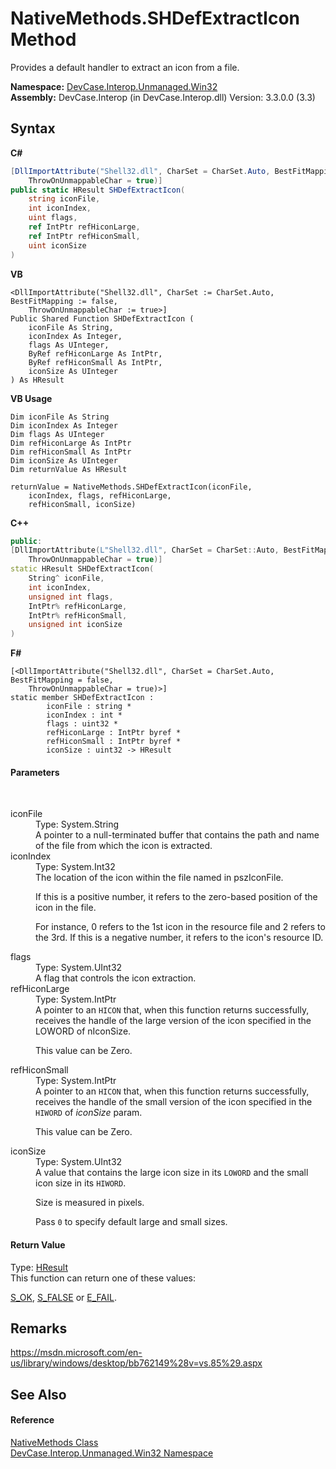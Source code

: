 # NativeMethods.SHDefExtractIcon Method 
 

Provides a default handler to extract an icon from a file.

**Namespace:**&nbsp;<a href="N_DevCase_Interop_Unmanaged_Win32">DevCase.Interop.Unmanaged.Win32</a><br />**Assembly:**&nbsp;DevCase.Interop (in DevCase.Interop.dll) Version: 3.3.0.0 (3.3)

## Syntax

**C#**<br />
``` C#
[DllImportAttribute("Shell32.dll", CharSet = CharSet.Auto, BestFitMapping = false, 
	ThrowOnUnmappableChar = true)]
public static HResult SHDefExtractIcon(
	string iconFile,
	int iconIndex,
	uint flags,
	ref IntPtr refHiconLarge,
	ref IntPtr refHiconSmall,
	uint iconSize
)
```

**VB**<br />
``` VB
<DllImportAttribute("Shell32.dll", CharSet := CharSet.Auto, BestFitMapping := false, 
	ThrowOnUnmappableChar := true>]
Public Shared Function SHDefExtractIcon ( 
	iconFile As String,
	iconIndex As Integer,
	flags As UInteger,
	ByRef refHiconLarge As IntPtr,
	ByRef refHiconSmall As IntPtr,
	iconSize As UInteger
) As HResult
```

**VB Usage**<br />
``` VB Usage
Dim iconFile As String
Dim iconIndex As Integer
Dim flags As UInteger
Dim refHiconLarge As IntPtr
Dim refHiconSmall As IntPtr
Dim iconSize As UInteger
Dim returnValue As HResult

returnValue = NativeMethods.SHDefExtractIcon(iconFile, 
	iconIndex, flags, refHiconLarge, 
	refHiconSmall, iconSize)
```

**C++**<br />
``` C++
public:
[DllImportAttribute(L"Shell32.dll", CharSet = CharSet::Auto, BestFitMapping = false, 
	ThrowOnUnmappableChar = true)]
static HResult SHDefExtractIcon(
	String^ iconFile, 
	int iconIndex, 
	unsigned int flags, 
	IntPtr% refHiconLarge, 
	IntPtr% refHiconSmall, 
	unsigned int iconSize
)
```

**F#**<br />
``` F#
[<DllImportAttribute("Shell32.dll", CharSet = CharSet.Auto, BestFitMapping = false, 
	ThrowOnUnmappableChar = true)>]
static member SHDefExtractIcon : 
        iconFile : string * 
        iconIndex : int * 
        flags : uint32 * 
        refHiconLarge : IntPtr byref * 
        refHiconSmall : IntPtr byref * 
        iconSize : uint32 -> HResult 

```


#### Parameters
&nbsp;<dl><dt>iconFile</dt><dd>Type: System.String<br />A pointer to a null-terminated buffer that contains the path and name of the file from which the icon is extracted.</dd><dt>iconIndex</dt><dd>Type: System.Int32<br />The location of the icon within the file named in pszIconFile. 

 If this is a positive number, it refers to the zero-based position of the icon in the file. 

 For instance, 0 refers to the 1st icon in the resource file and 2 refers to the 3rd. If this is a negative number, it refers to the icon's resource ID.</dd><dt>flags</dt><dd>Type: System.UInt32<br />A flag that controls the icon extraction.</dd><dt>refHiconLarge</dt><dd>Type: System.IntPtr<br />A pointer to an `HICON` that, when this function returns successfully, receives the handle of the large version of the icon specified in the LOWORD of nIconSize. 

 This value can be Zero.</dd><dt>refHiconSmall</dt><dd>Type: System.IntPtr<br />A pointer to an `HICON` that, when this function returns successfully, receives the handle of the small version of the icon specified in the `HIWORD` of *iconSize* param. 

 This value can be Zero.</dd><dt>iconSize</dt><dd>Type: System.UInt32<br />A value that contains the large icon size in its `LOWORD` and the small icon size in its `HIWORD`. 

 Size is measured in pixels. 

 Pass `0` to specify default large and small sizes.</dd></dl>

#### Return Value
Type: <a href="T_DevCase_Interop_Unmanaged_Win32_Enums_HResult">HResult</a><br />This function can return one of these values: 

<a href="T_DevCase_Interop_Unmanaged_Win32_Enums_HResult">S_OK</a>, <a href="T_DevCase_Interop_Unmanaged_Win32_Enums_HResult">S_FALSE</a> or <a href="T_DevCase_Interop_Unmanaged_Win32_Enums_HResult">E_FAIL</a>.

## Remarks
<a href="https://msdn.microsoft.com/en-us/library/windows/desktop/bb762149%28v=vs.85%29.aspx" target="_blank">https://msdn.microsoft.com/en-us/library/windows/desktop/bb762149%28v=vs.85%29.aspx</a>

## See Also


#### Reference
<a href="T_DevCase_Interop_Unmanaged_Win32_NativeMethods">NativeMethods Class</a><br /><a href="N_DevCase_Interop_Unmanaged_Win32">DevCase.Interop.Unmanaged.Win32 Namespace</a><br />